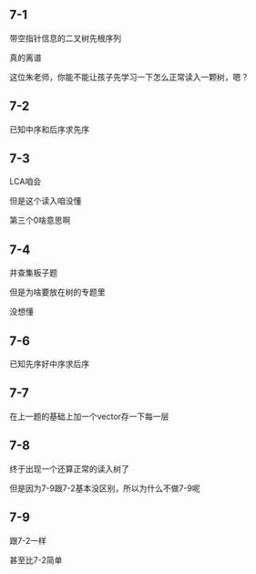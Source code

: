 ## 7-1

带空指针信息的二叉树先根序列

真的离谱

这位朱老师，你能不能让孩子先学习一下怎么正常读入一颗树，嗯？



## 7-2

已知中序和后序求先序



## 7-3

LCA咱会

但是这个读入咱没懂

第三个0啥意思啊



## 7-4

并查集板子题

但是为啥要放在树的专题里

没想懂



## 7-6

已知先序好中序求后序



## 7-7 

在上一题的基础上加一个vector存一下每一层



## 7-8

终于出现一个还算正常的读入树了

但是因为7-9跟7-2基本没区别，所以为什么不做7-9呢



## 7-9

跟7-2一样

甚至比7-2简单